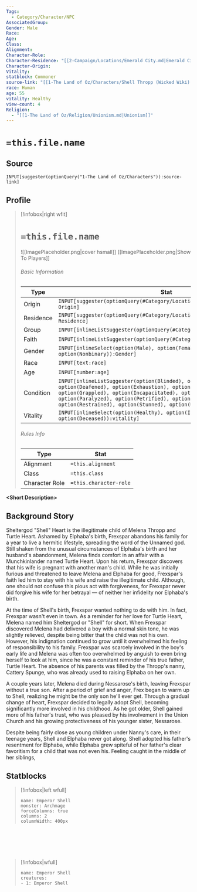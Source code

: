 ```yaml
---
Tags:
  - Category/Character/NPC
AssociatedGroup: 
Gender: Male
Race: 
Age: 
Class: 
Alignment: 
Character-Role: 
Character-Residence: "[[2-Campaign/Locations/Emerald City.md|Emerald City]]"
Character-Origin: 
Vitality: 
statblock: Commoner
source-link: "[[1-The Land of Oz/Characters/Shell Thropp (Wicked Wiki).md|Shell Thropp (Wicked Wiki)]]"
race: Human
age: 55
vitality: Healthy
view-count: 4
Religion:
  - "[[1-The Land of Oz/Religion/Unionism.md|Unionism]]"
---
```




# `=this.file.name`

## Source
`INPUT[suggester(optionQuery("1-The Land of Oz/Characters")):source-link]`

## Profile

> [!infobox|right wfit]
> # `=this.file.name`
> ![[ImagePlaceholder.png|cover hsmall]]
> [[ImagePlaceholder.png|Show To Players]]
> ###### Basic Information
> Type |  Stat |
> ---|---|
> Origin | `INPUT[suggester(optionQuery(#Category/Location/Settlement)):Character-Origin]` |
> Residence | `INPUT[suggester(optionQuery(#Category/Location/Settlement)):Character-Residence]` |
> Group  | `INPUT[inlineListSuggester(optionQuery(#Category/Group)):AssociatedGroup]`|
> Faith  | `INPUT[inlineListSuggester(optionQuery(#Category/Religion)):Religion]`|
> Gender | `INPUT[inlineSelect(option(Male), option(Female), option(Nonbinary)):Gender]` |
> Race | `INPUT[text:race]` |
> Age | `INPUT[number:age]` |
> Condition | `INPUT[inlineListSuggester(option(Blinded), option(Charmed), option(Deafened), option(Exhaustion), option(Frightened), option(Grappled), option(Incapacitated), option(Invisible), option(Paralyzed), option(Petrified), option(Poisoned), option(Prone), option(Restrained), option(Stunned), option(Unconscious)):condition]`  |
> Vitality | `INPUT[inlineSelect(option(Healthy), option(Injured), option(Sick), option(Deceased)):vitality]` |
> ###### Rules Info
> Type |  Stat |
> ---|---|
> Alignment | `=this.alignment` |
> Class | `=this.class` |
> Character Role | `=this.character-role` |

**\<Short Description\>**

## Background Story

Sheltergod "Shell" Heart is the illegitimate child of Melena Thropp and Turtle Heart. Ashamed by Elphaba's birth, Frexspar abandons his family for a year to live a hermitic lifestyle, spreading the word of the Unnamed god. Still shaken from the unusual circumstances of Elphaba's birth and her husband's abandonment, Melena finds comfort in an affair with a Munchkinlander named Turtle Heart. Upon his return, Frexspar discovers that his wife is pregnant with another man's child. While he was initially furious and threatened to leave Melena and Elphaba for good, Frexspar's faith led him to stay with his wife and raise the illegitimate child. Although, one should not confuse this pious act with forgiveness, for Frexspar never did forgive his wife for her betrayal — of neither her infidelity nor Elphaba's birth. 

At the time of Shell's birth, Frexspar wanted nothing to do with him. In fact, Frexspar wasn't even in town. As a reminder for her love for Turtle Heart, Melena named him Sheltergod or "Shell" for short. When Frexspar discovered Melena had delivered a boy with a normal skin tone, he was slightly relieved, despite being bitter that the child was not his own. However, his indignation continued to grow until it overwhelmed his feeling of responsibility to his family. Frexspar was scarcely involved in the boy's early life and Melena was often too overwhelmed by anguish to even bring herself to look at him, since he was a constant reminder of his true father, Turtle Heart. The absence of his parents was filled by the Thropp's nanny, Cattery Spunge, who was already used to raising Elphaba on her own.

A couple years later, Melena died during Nessarose's birth, leaving Frexspar without a true son. After a period of grief and anger, Frex began to warm up to Shell, realizing he might be the only son he'll ever get. Through a gradual change of heart, Frexspar decided to legally adopt Shell, becoming significantly more involved in his childhood. As he got older, Shell gained more of his father's trust, who was pleased by his involvement in the Union Church and his growing protectiveness of his younger sister, Nessarose. 

Despite being fairly close as young children under Nanny's care, in their teenage years, Shell and Elphaba never got along. Shell adopted his father's resentment for Elphaba, while Elphaba grew spiteful of her father's clear favoritism for a child that was not even his. Feeling caught in the middle of her siblings, 

## Statblocks
> [!infobox|left wfull]
> ```statblock
> name: Emperor Shell
> monster: Archmage 
> forceColumns: true
> columns: 2
> columnWidth: 400px
> ```

<br><br><br><br>

> [!infobox|wfull]
>```encounter-table
>name: Emperor Shell
>creatures:
> - 1: Emperor Shell
>```